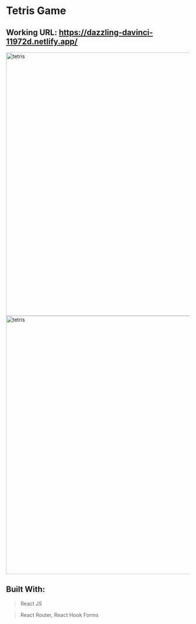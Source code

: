 # Tetris Game

## Working URL: https://dazzling-davinci-11972d.netlify.app/

<img width="720" alt="tetris" src="https://user-images.githubusercontent.com/68620818/129463946-8aa577df-1243-4c0a-967f-e4c768c19208.png">

<img width="706" alt="tetris" src="https://user-images.githubusercontent.com/68620818/129463949-7c3c1d9c-e084-4988-9e67-9456a5e7b4f8.png">

## Built With:

> React JS

> React Router, React Hook Forms
